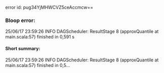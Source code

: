 error id: pug34YjMHWCVZ5ceAccmcw==
### Bloop error:

25/06/17 23:59:26 INFO DAGScheduler: ResultStage 8 (approxQuantile at main.scala:57) finished in 0,591 s
#### Short summary: 

25/06/17 23:59:26 INFO DAGScheduler: ResultStage 8 (approxQuantile at main.scala:57) finished in 0,5...